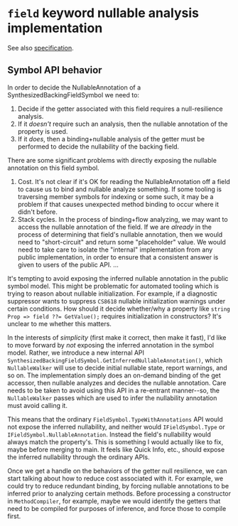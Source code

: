 # `field` keyword nullable analysis implementation

See also [specification](https://github.com/dotnet/csharplang/blob/94205582d0f5c73e5765cb5888311c2f14890b95/proposals/field-keyword.md#nullability).

## Symbol API behavior

In order to decide the NullableAnnotation of a SynthesizedBackingFieldSymbol we need to:
1. Decide if the getter associated with this field requires a null-resilience analysis.
2. If it *doesn't* require such an analysis, then the nullable annotation of the property is used.
3. If it *does*, then a binding+nullable analysis of the getter must be performed to decide the nullability of the backing field.

There are some significant problems with directly exposing the nullable annotation on this field symbol.
1. Cost. It's not clear if it's OK for reading the NullableAnnotation off a field to cause us to bind and nullable analyze something. If some tooling is traversing member symbols for indexing or some such, it may be a problem if that causes unexpected method binding to occur where it didn't before.
2. Stack cycles. In the process of binding+flow analyzing, we may want to access the nullable annotation of the field. If we are *already* in the process of determining that field's nullable annotation, then we would need to "short-circuit" and return some "placeholder" value. We would need to take care to isolate the "internal" implementation from any public implementation, in order to ensure that a consistent answer is given to users of the public API.
...

It's tempting to avoid exposing the inferred nullable annotation in the public symbol model. This might be problematic for automated tooling which is trying to reason about nullable initialization. For example, if a diagnostic suppressor wants to suppress `CS8618` nullable initialization warnings under certain conditions. How should it decide whether/why a property like `string Prop => field ??= GetValue();` requires initialization in constructors? It's unclear to me whether this matters.

In the interests of *simplicity* (first make it correct, then make it fast), I'd like to move forward by *not* exposing the inferred annotation in the symbol model. Rather, we introduce a new internal API `SynthesizedBackingFieldSymbol.GetInferredNullableAnnotation()`, which `NullableWalker` will use to decide initial nullable state, report warnings, and so on. The implementation simply does an on-demand binding of the get accessor, then nullable analyzes and decides the nullable annotation. Care needs to be taken to avoid using this API in a re-entrant manner--so, the `NullableWalker` passes which are used to infer the nullability annotation must avoid calling it.

This means that the ordinary `FieldSymbol.TypeWithAnnotations` API would not expose the inferred nullability, and neither would `IFieldSymbol.Type` or `IFieldSymbol.NullableAnnotation`. Instead the field's nullability would always match the property's. This is something I would actually like to fix, maybe before merging to main. It feels like Quick Info, etc., should expose the inferred nullability through the ordinary APIs.

Once we get a handle on the behaviors of the getter null resilience, we can start talking about how to reduce cost associated with it. For example, we could try to reduce redundant binding, by forcing nullable annotations to be inferred prior to analyzing certain methods. Before processing a constructor in `MethodCompiler`, for example, maybe we would identify the getters that need to be compiled for purposes of inference, and force those to compile first.
